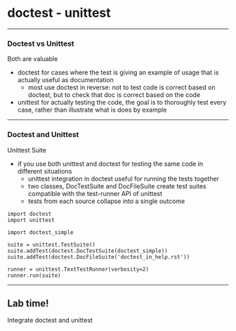 # doctest - unittest

---
### Doctest vs Unittest

Both are valuable
- doctest for cases where the test is giving an example of usage that is actually useful as documentation
  - most use doctest in reverse: not to test code is correct based on doctest, but to check that doc is correct based on the code
- unittest for actually testing the code, the goal is to thoroughly test every case, rather than illustrate what is does by example

---
### Doctest and Unittest 

Unittest Suite
- if you use both unittest and doctest for testing the same code in different situations
  - unittest integration in doctest useful for running the tests together
  - two classes, DocTestSuite and DocFileSuite create test suites compatible with the test-runner API of unittest
  - tests from each source collapse into a single outcome

```
import doctest
import unittest

import doctest_simple

suite = unittest.TestSuite()
suite.addTest(doctest.DocTestSuite(doctest_simple))
suite.addTest(doctest.DocFileSuite('doctest_in_help.rst'))

runner = unittest.TextTestRunner(verbosity=2)
runner.run(suite)
```


---
<!-- .slide: data-background="url('images/lab2.jpg')" data-background-size="cover"  --> 
<!-- .slide: class="lab" -->
## Lab time!
Integrate doctest and unittest


